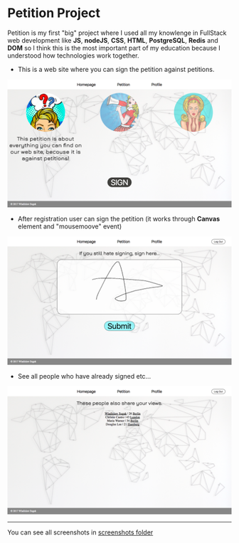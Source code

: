 Petition Project
=========================

Petition is my first "big" project where I used all my knowlenge in FullStack web development like **JS**, **nodeJS**, **CSS**, **HTML**, **PostgreSQL**, **Redis** and **DOM** so I think this is the most important part of my education because I understood how technologies work together.

* This is a web site where you can sign the petition against petitions.

![Homepage](https://github.com/SugakWlad/petition_project/blob/master/screenshots/homepage.png)

* After registration user can sign the petition (it works through **Canvas** element and "mousemoove" event)

![signature](https://github.com/SugakWlad/petition_project/blob/master/screenshots/signature.png)

* See all people who have already signed etc...

![other signers](https://github.com/SugakWlad/petition_project/blob/master/screenshots/other_signers.png)
***

You can see all screenshots in [screenshots folder](https://github.com/SugakWlad/petition_project/tree/master/screenshots)
